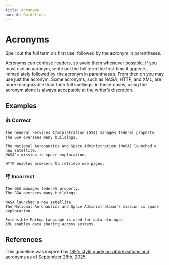 ```yaml
---
title: Acronyms
parent: Guidelines
---
```


# Acronyms

Spell out the full term on first use, followed by the acronym in parentheses.

Acronyms can confuse readers, so avoid them whenever possible.
If you must use an acronym, write out the full term the first time it appears, immediately followed by the acronym in parentheses.
From then on you may use just the acronym.
Some acronyms, such as NASA, HTTP, and XML, are more recognizable than their full spellings; in these cases, using the acronym alone is always acceptable at the writer’s discretion.

## Examples

### 👍 Correct

```
The General Services Administration (GSA) manages federal property.
The GSA oversees many buildings.
```
```
The National Aeronautics and Space Administration (NASA) launched a new satellite.
NASA’s mission is space exploration.
```
```
HTTP enables browsers to retrieve web pages.
```

### 👎 Incorrect

```
The GSA manages federal property.
The GSA oversees many buildings.
```
```
NASA launched a new satellite.
The National Aeronautics and Space Administration’s mission is space exploration.
```
```
Extensible Markup Language is used for data storage.
XML enables data sharing across systems.
```

## References

This guideline was inspired by [18F's style guide on abbreviations and acronyms](https://github.com/18F/guides/blob/debc24b34f23686194d9fe42e391859d569bd39a/content/content-guide/our-style/abbreviations-and-acronyms.md) as of September 28th, 2025.
